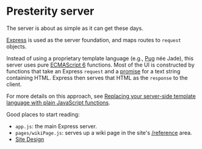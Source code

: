 # Presterity server

The server is about as simple as it can get these days.

[Express](http://expressjs.com/) is used as the server foundation,
and maps routes to `request` objects.

Instead of using a proprietary template language
(e.g., [Pug](https://pugjs.org/) née Jade),
this server uses pure [ECMAScript 6](http://es6-features.org/) functions.
Most of the UI is constructed by functions that take an Express `request`
and a [promise](http://www.datchley.name/es6-promises/)
for a text string containing HTML.
Express then serves that HTML as the `response` to the client.

For more details on this approach, see
[Replacing your server-side template language with plain JavaScript functions](https://component.kitchen/blog/posts/replacing-your-server-side-template-language-with-plain-javascript-functions).

Good places to start reading:

* `app.js`: the main Express server.
* `pages/wikiPage.js`: serves up a wiki page in the site's
  [/reference](https://presterity.org/reference/) area.
* [Site Design](https://presterity.atlassian.net/wiki/display/PI/Site+Design)
